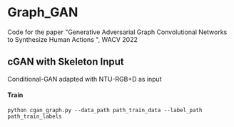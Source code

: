 # Graph_GAN
Code for the paper "Generative Adversarial Graph Convolutional Networks to Synthesize Human Actions ", WACV 2022


## cGAN with Skeleton Input
Conditional-GAN adapted with NTU-RGB+D as input

#### Train
```
python cgan_graph.py --data_path path_train_data --label_path path_train_labels
```
